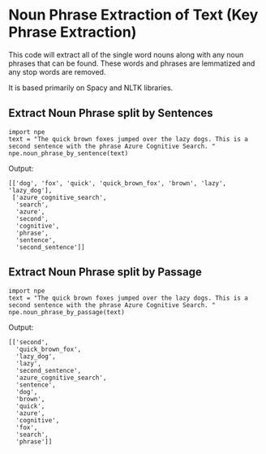 # Noun Phrase Extraction of Text (Key Phrase Extraction)

This code will extract all of the single word nouns along with any noun phrases that can be found. 
These words and phrases are lemmatized and any stop words are removed.

It is based primarily on Spacy and NLTK libraries.

## Extract Noun Phrase split by Sentences
```
import npe
text = "The quick brown foxes jumped over the lazy dogs. This is a second sentence with the phrase Azure Cognitive Search. "
npe.noun_phrase_by_sentence(text)
```

Output:

```
[['dog', 'fox', 'quick', 'quick_brown_fox', 'brown', 'lazy', 'lazy_dog'],
 ['azure_cognitive_search',
  'search',
  'azure',
  'second',
  'cognitive',
  'phrase',
  'sentence',
  'second_sentence']]
```

## Extract Noun Phrase split by Passage
```
import npe
text = "The quick brown foxes jumped over the lazy dogs. This is a second sentence with the phrase Azure Cognitive Search. "
npe.noun_phrase_by_passage(text)
```

Output:

```
[['second',
  'quick_brown_fox',
  'lazy_dog',
  'lazy',
  'second_sentence',
  'azure_cognitive_search',
  'sentence',
  'dog',
  'brown',
  'quick',
  'azure',
  'cognitive',
  'fox',
  'search',
  'phrase']]
```

